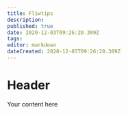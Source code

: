 ```yaml
---
title: Fliwtips
description: 
published: true
date: 2020-12-03T09:26:20.309Z
tags: 
editor: markdown
dateCreated: 2020-12-03T09:26:20.309Z
---
```


# Header
Your content here
